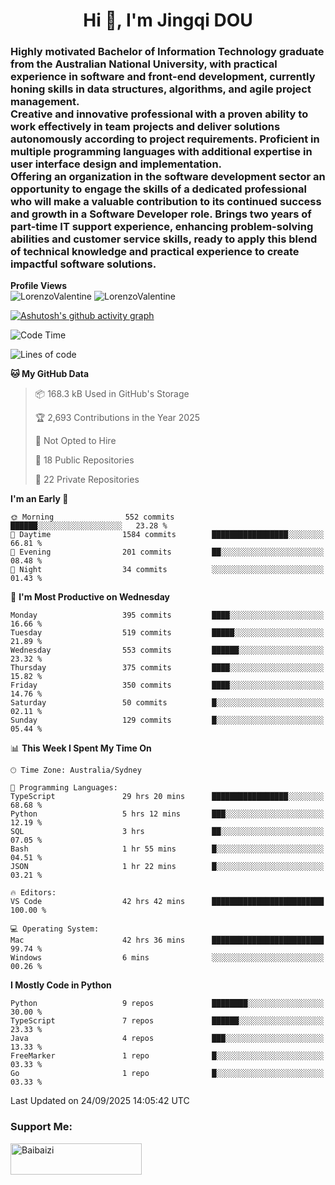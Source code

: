 <h1 align="center">Hi 👋, I'm Jingqi DOU</h1>
<h3 align="left">
Highly motivated Bachelor of Information Technology graduate from the Australian National University, with practical experience in software and front-end development, currently honing skills in data structures, algorithms, and agile project management. <br>
Creative and innovative professional with a proven ability to work effectively in team projects and deliver solutions autonomously according to project requirements. Proficient in multiple programming languages with additional expertise in user interface design and implementation. <br>
Offering an organization in the software development sector an opportunity to engage the skills of a dedicated professional who will make a valuable contribution to its continued success and growth in a Software Developer role. Brings two years of part-time IT support experience, enhancing problem-solving abilities and customer service skills, ready to apply this blend of technical knowledge and practical experience to create impactful software solutions. 
</h3>

**Profile Views**<br>
<img src="https://count.getloli.com/@LorenzoValentine?name=LorenzoValentine&theme=asoul&padding=7&offset=0&align=center&scale=2&pixelated=1&darkmode=auto&prefix=020315" alt="LorenzoValentine" theme="rule34" />
<img src="https://count.getloli.com/@LorenzoValentine?name=LorenzoValentine&theme=food&padding=7&offset=0&align=center&scale=2&pixelated=1&darkmode=auto&prefix=020315" alt="LorenzoValentine" theme="rule34" />

[![Ashutosh's github activity graph](https://github-readme-activity-graph.vercel.app/graph?username=LorenzoValentine)](https://github.com/ashutosh00710/github-readme-activity-graph)

<!--START_SECTION:waka-->
![Code Time](http://img.shields.io/badge/Code%20Time-2%2C384%20hrs%2034%20mins-blue)

![Lines of code](https://img.shields.io/badge/From%20Hello%20World%20I%27ve%20Written-532.3%20thousand%20lines%20of%20code-blue)

**🐱 My GitHub Data** 

> 📦 168.3 kB Used in GitHub's Storage 
 > 
> 🏆 2,693 Contributions in the Year 2025
 > 
> 🚫 Not Opted to Hire
 > 
> 📜 18 Public Repositories 
 > 
> 🔑 22 Private Repositories 
 > 
**I'm an Early 🐤** 

```text
🌞 Morning                552 commits         ██████░░░░░░░░░░░░░░░░░░░   23.28 % 
🌆 Daytime                1584 commits        █████████████████░░░░░░░░   66.81 % 
🌃 Evening                201 commits         ██░░░░░░░░░░░░░░░░░░░░░░░   08.48 % 
🌙 Night                  34 commits          ░░░░░░░░░░░░░░░░░░░░░░░░░   01.43 % 
```
📅 **I'm Most Productive on Wednesday** 

```text
Monday                   395 commits         ████░░░░░░░░░░░░░░░░░░░░░   16.66 % 
Tuesday                  519 commits         █████░░░░░░░░░░░░░░░░░░░░   21.89 % 
Wednesday                553 commits         ██████░░░░░░░░░░░░░░░░░░░   23.32 % 
Thursday                 375 commits         ████░░░░░░░░░░░░░░░░░░░░░   15.82 % 
Friday                   350 commits         ████░░░░░░░░░░░░░░░░░░░░░   14.76 % 
Saturday                 50 commits          █░░░░░░░░░░░░░░░░░░░░░░░░   02.11 % 
Sunday                   129 commits         █░░░░░░░░░░░░░░░░░░░░░░░░   05.44 % 
```


📊 **This Week I Spent My Time On** 

```text
🕑︎ Time Zone: Australia/Sydney

💬 Programming Languages: 
TypeScript               29 hrs 20 mins      █████████████████░░░░░░░░   68.68 % 
Python                   5 hrs 12 mins       ███░░░░░░░░░░░░░░░░░░░░░░   12.19 % 
SQL                      3 hrs               ██░░░░░░░░░░░░░░░░░░░░░░░   07.05 % 
Bash                     1 hr 55 mins        █░░░░░░░░░░░░░░░░░░░░░░░░   04.51 % 
JSON                     1 hr 22 mins        █░░░░░░░░░░░░░░░░░░░░░░░░   03.21 % 

🔥 Editors: 
VS Code                  42 hrs 42 mins      █████████████████████████   100.00 % 

💻 Operating System: 
Mac                      42 hrs 36 mins      █████████████████████████   99.74 % 
Windows                  6 mins              ░░░░░░░░░░░░░░░░░░░░░░░░░   00.26 % 
```

**I Mostly Code in Python** 

```text
Python                   9 repos             ████████░░░░░░░░░░░░░░░░░   30.00 % 
TypeScript               7 repos             ██████░░░░░░░░░░░░░░░░░░░   23.33 % 
Java                     4 repos             ███░░░░░░░░░░░░░░░░░░░░░░   13.33 % 
FreeMarker               1 repo              █░░░░░░░░░░░░░░░░░░░░░░░░   03.33 % 
Go                       1 repo              █░░░░░░░░░░░░░░░░░░░░░░░░   03.33 % 
```




 Last Updated on 24/09/2025 14:05:42 UTC
<!--END_SECTION:waka-->

<!-- [![willianrod's wakatime stats](https://github-readme-stats.vercel.app/api/wakatime?username=lorenzoval2050)](https://github.com/anuraghazra/github-readme-stats) -->


<h3 align="left">Support Me:</h3>
<p><a href="https://www.buymeacoffee.com/Baibaizi"> <img align="left" src="https://cdn.buymeacoffee.com/buttons/v2/default-yellow.png" height="50" width="210" alt="Baibaizi" /></a></p><br><br>
